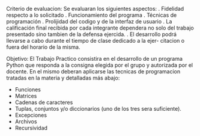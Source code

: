 Criterio de evaluacion: Se evaluaran los siguientes aspectos:
  . Fidelidad respecto a lo solicitado
  . Funcionamiento del programa
  . Técnicas de programación
  . Prolijidad del codigo y de la interfaz de usuario
  . La calificación final recibida por cada integrante dependera no solo del trabajo
  presentado sino tambien de la defensa ejercida.
  . El desarrollo podrá llevarse a cabo durante el tiempo de clase dedicado a la ejer-
  citacion o fuera del horario de la misma.

Objetivo: El Trabajo Practico consistira en el desarrollo de un programa Python que
responda a la consigna elegida por el grupo y autorizada por el docente. En el mismo
deberan aplicarse las tecnicas de programacion tratadas en la materia y detalladas
más abajo:

- Funciones
- Matrices
- Cadenas de caracteres
- Tuplas, conjuntos y/o diccionarios (uno de los tres sera suficiente).
- Excepciones
- Archivos
- Recursividad
